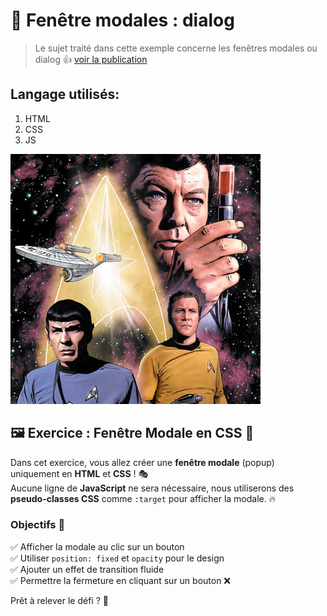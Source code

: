 # 🚀 Fenêtre modales : dialog

>Le sujet traité dans cette exemple concerne les fenêtres modales ou dialog 👍
[voir la publication](https://giusmili.github.io/modale-SIO/)

## Langage utilisés: 

1. HTML
2. CSS
3. JS

![cover](./asset/dessinee.jpg)

## 🖼️ Exercice : Fenêtre Modale en CSS 🎨

Dans cet exercice, vous allez créer une **fenêtre modale** (popup) uniquement en **HTML** et **CSS** ! 🎭  
Aucune ligne de **JavaScript** ne sera nécessaire, nous utiliserons des **pseudo-classes CSS** comme `:target` pour afficher la modale. 🔥  

### Objectifs 🎯  
✅ Afficher la modale au clic sur un bouton  
✅ Utiliser `position: fixed` et `opacity` pour le design  
✅ Ajouter un effet de transition fluide  
✅ Permettre la fermeture en cliquant sur un bouton ❌  

Prêt à relever le défi ? 🚀  



